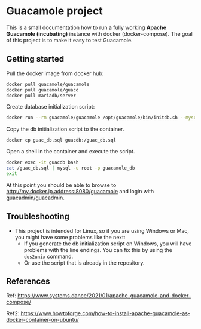 # Guacamole project

This is a small documentation how to run a fully working **Apache Guacamole (incubating)** instance with docker (docker-compose). The goal of this project is to make it easy to test Guacamole.

## Getting started

Pull the docker image from docker hub:

```bash
docker pull guacamole/guacamole
docker pull guacamole/guacd
docker pull mariadb/server
```

Create database initialization script:

```bash
docker run --rm guacamole/guacamole /opt/guacamole/bin/initdb.sh --mysql > /opt/guacamole/mysql/01-initdb.sql
```

Copy the db initialization script to the container.

```bash
docker cp guac_db.sql guacdb:/guac_db.sql
```

Open a shell in the container and execute the script.

```bash
docker exec -it guacdb bash
cat /guac_db.sql | mysql -u root -p guacamole_db
exit
```

At this point you should be able to browse to http://my.docker.ip.address:8080/guacamole and login with guacadmin/guacadmin.

## Troubleshooting

- This project is intended for Linux, so if you are using Windows or Mac, you might have some problems like the next:
  - If you generate the db initialization script on Windows, you will have problems with the line endings. You can fix this by using the `dos2unix` command.
  - Or use the script that is already in the repository.

## References

Ref: https://www.systems.dance/2021/01/apache-guacamole-and-docker-compose/

Ref2: https://www.howtoforge.com/how-to-install-apache-guacamole-as-docker-container-on-ubuntu/